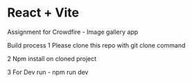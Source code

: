# React + Vite

Assignment for Crowdfire - Image gallery app

Build process
1 Please clone this repo with git clone command

2 Npm install on cloned project

3 For Dev run - npm run dev

